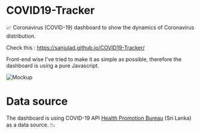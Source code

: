 # COVID19-Tracker
📈 Coronavirus (COVID-19) dashboard to show the dynamics of Сoronavirus distribution.

Check this : https://sanjulad.github.io/COVID19-Tracker/

Front-end wise I've tried to make it as simple as possible, therefore the dashboard is using a pure Javascript.

![Mockup](https://user-images.githubusercontent.com/49508237/79036206-a688d780-7be3-11ea-9672-7da44ab397a3.jpg)


# Data source
The dashboard is using COVID-19 API [Health Promotion Bureau](https://www.hpb.health.gov.lk/en/api-documentation) (Sri Lanka) as a data source. :chart_with_downwards_trend:	
